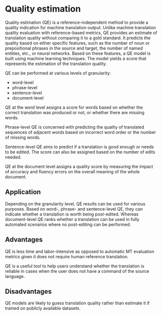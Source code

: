 # Quality estimation

Quality estimation (QE) is a reference-independent method to provide a quality indication for machine translation output. 
Unlike machine translation quality evaluation with reference-based metrics, QE provides an estimate of translation quality without comparing it to a gold standard. 
It predicts the quality based on either specific features, such as the number of noun or prepositional phrases in the source and target, the number of named entities, etc., 
or neural networks. Based on these features, a QE model is built using machine learning techniques. 
The model yields a score that represents the estimation of the translation quality. 

QE can be performed at various levels of granularity: 

* word-level
* phrase-level
* sentence-level
* document-level

QE at the word level assigns a score for words based on whether the correct translation was produced or not, or whether there are missing words. 

Phrase-level QE is concerned with predicting the quality of translated sequences of adjacent words based on incorrect word order or the number of missing words. 

Sentence-level QE aims to predict if a translation is good enough or needs to be edited. The score can also be assigned based on the number of edits needed. 

QE at the document level assigns a quality score by measuring the impact of accuracy and fluency errors on the overall meaning of the whole document. 

## Application
Depending on the granularity level, QE results can be used for various purposes. 
Based on word-, phrase- and sentence-level QE, they can indicate whether a translation is worth being post-edited. 
Whereas document-level QE ranks whether a translation can be used in fully automated scenarios where no post-editing can be performed.  

## Advantages
QE is less time and labor-intensive as opposed to automatic MT evaluation metrics given it does not require human reference translation. 

QE is a useful tool to help users understand whether the translation is reliable in cases when the user does not have a command of the source language. 

## Disadvantages
QE models are likely to guess translation quality rather than estimate it if trained on publicly available datasets. 
